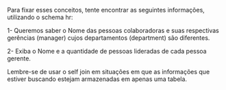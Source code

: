  Para fixar esses conceitos, tente encontrar as seguintes informações, utilizando o schema hr:

  1- Queremos saber o Nome das pessoas colaboradoras e suas respectivas gerências (manager) cujos departamentos (department) são diferentes.

  2- Exiba o Nome e a quantidade de pessoas lideradas de cada pessoa gerente.

Lembre-se de usar o self join em situações em que as informações que estiver buscando estejam armazenadas em apenas uma tabela.
